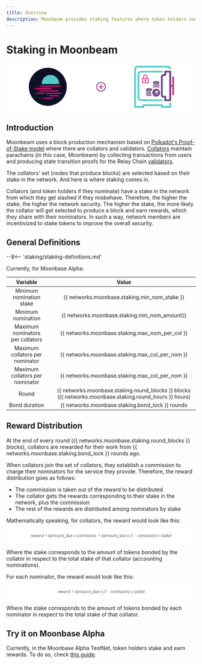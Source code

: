 ```yaml
---
title: Overview
description: Moonbeam provides staking features where token holders nominate collators with their tokens and earn rewards
---
```


# Staking in Moonbeam

![Staking Moonbeam Banner](/images/staking/staking-overview-banner.png)

## Introduction

Moonbeam uses a block production mechanism based on [Polkadot's Proof-of-Stake model](https://wiki.polkadot.network/docs/en/learn-consensus) where there are collators and validators. [Collators](https://wiki.polkadot.network/docs/en/learn-collator) maintain parachains (in this case, Moonbeam) by collecting transactions from users and producing state transition proofs for the Relay Chain [validators](https://wiki.polkadot.network/docs/en/learn-validator).

The collators' set (nodes that produce blocks) are selected based on their stake in the network. And here is where staking comes in.

Collators (and token holders if they nominate) have a stake in the network from which they get slashed if they misbehave. Therefore, the higher the stake, the higher the network security. The higher the stake, the more likely the collator will get selected to produce a block and earn rewards, which they share with their nominators. In such a way, network members are incentivized to stake tokens to improve the overall security.

## General Definitions

--8<-- 'staking/staking-definitions.md'

Currently, for Moonbase Alpha:

|             Variable             |     |                                                  Value                                                  |
| :------------------------------: | :-: | :-----------------------------------------------------------------------------------------------------: |
|     Minimum nomination stake     |     |                              {{ networks.moonbase.staking.min_nom_stake }}                              |
|        Minimum nomination        |     |                              {{ networks.moonbase.staking.min_nom_amount}}                              |
| Maximum nominators per collators |     |                             {{ networks.moonbase.staking.max_nom_per_col }}                             |
| Maximum collators per nominator  |     |                             {{ networks.moonbase.staking.max_col_per_nom }}                             |
| Maximum collators per nominator  |     |                             {{ networks.moonbase.staking.max_col_per_nom }}                             |
|              Round               |     | {{ networks.moonbase.staking.round_blocks }} blocks ({{ networks.moonbase.staking.round_hours }} hours) |
|          Bond duration           |     |                            {{ networks.moonbase.staking.bond_lock }} rounds                             |

## Reward Distribution

At the end of every round ({{ networks.moonbase.staking.round_blocks }} blocks), collators are rewarded for their work from {{ networks.moonbase.staking.bond_lock }} rounds ago.

When collators join the set of collators, they establish a commission to charge their nominators for the service they provide. Therefore, the reward distribution goes as follows:

-  The commission is taken out of the reward to be distributed
-  The collator gets the rewards corresponding to their stake in the network, plus the commission
-  The rest of the rewards are distributed among nominators by stake

Mathematically speaking, for collators, the reward would look like this:

![Staking Collator Reward](/images/staking/staking-overview-1.png)

Where the stake corresponds to the amount of tokens bonded by the collator in respect to the total stake of that collator (accounting nominations).

For each nominator, the reward would look like this:

![Staking Nominator Reward](/images/staking/staking-overview-2.png)

Where the stake corresponds to the amount of tokens bonded by each nominator in respect to the total stake of that collator.

## Try it on Moonbase Alpha

Currently, in the Moonbase Alpha TestNet, token holders stake and earn rewards. To do so, check [this guide](/staking/stake/).
